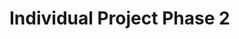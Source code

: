 # Individual Project Phase 2


<!-- react markdown package client
tailwind typography client -->

<!-- tolong berikan saya list 10 coin berpotensi selain btc eth stable coin -->